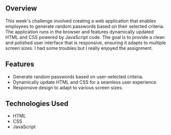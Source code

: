 ## Overview

This week's challenge involved creating a web application that enables employees to generate random passwords based on their selected criteria. The application runs in the browser and features dynamically updated HTML and CSS powered by JavaScript code. The goal is to provide a clean and polished user interface that is responsive, ensuring it adapts to multiple screen sizes. I had some troubles but I really enjoyed the assignment.

## Features

- Generate random passwords based on user-selected criteria.
- Dynamically update HTML and CSS for a seamless user experience.
- Responsive design to adapt to various screen sizes.

## Technologies Used

- HTML
- CSS
- JavaScript